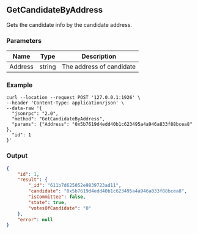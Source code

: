 ## GetCandidateByAddress

Gets the candidate info by the candidate address.

### Parameters

| Name         | Type   | Description       |
| ---------------- | -------------- | ------- |
| Address     | string      | The address of candidate |

### Example
```shell
curl --location --request POST '127.0.0.1:1926' \
--header 'Content-Type: application/json' \
--data-raw '{
  "jsonrpc": "2.0",
  "method": "GetCandidateByAddress",
  "params": {"Address": "0x5b7619d4edd40b1c623495a4a946a833f88bcea8" },
  "id": 1
}'
```

### Output

```json
{
    "id": 1,
    "result": {
        "_id": "611b7d625052e9839723ad11",
        "candidate": "0x5b7619d4edd40b1c623495a4a946a833f88bcea8",
        "isCommittee": false,
        "state": true,
        "votesOfCandidate": "0"
    },
    "error": null
}
```
